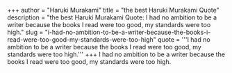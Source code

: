 +++
author = "Haruki Murakami"
title = "the best Haruki Murakami Quote"
description = "the best Haruki Murakami Quote: I had no ambition to be a writer because the books I read were too good, my standards were too high."
slug = "i-had-no-ambition-to-be-a-writer-because-the-books-i-read-were-too-good-my-standards-were-too-high"
quote = '''I had no ambition to be a writer because the books I read were too good, my standards were too high.'''
+++
I had no ambition to be a writer because the books I read were too good, my standards were too high.
